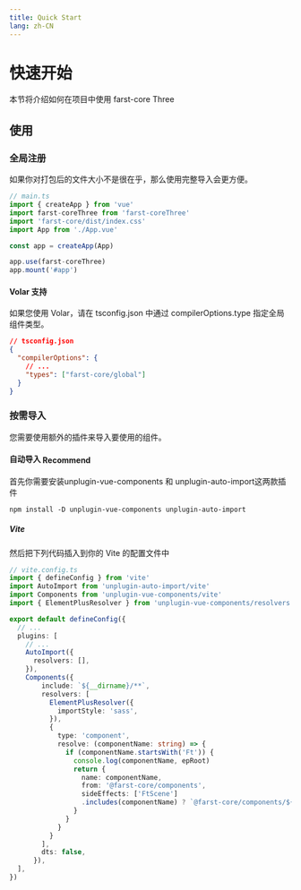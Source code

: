 ```yaml
---
title: Quick Start
lang: zh-CN
---
```


# 快速开始

本节将介绍如何在项目中使用 farst-core Three

## 使用

### 全局注册

如果你对打包后的文件大小不是很在乎，那么使用完整导入会更方便。

```typescript
// main.ts
import { createApp } from 'vue'
import farst-coreThree from 'farst-coreThree'
import 'farst-core/dist/index.css'
import App from './App.vue'

const app = createApp(App)

app.use(farst-coreThree)
app.mount('#app')
```

#### Volar 支持

如果您使用 Volar，请在 tsconfig.json 中通过 compilerOptions.type 指定全局组件类型。

```json
// tsconfig.json
{
  "compilerOptions": {
    // ...
    "types": ["farst-core/global"]
  }
}
```

### 按需导入

您需要使用额外的插件来导入要使用的组件。

#### 自动导入 <el-tag type="primary" style="vertical-align: middle;" effect="dark" size="small">Recommend</el-tag>

首先你需要安装unplugin-vue-components 和 unplugin-auto-import这两款插件

```shell
npm install -D unplugin-vue-components unplugin-auto-import
```


##### Vite
然后把下列代码插入到你的 Vite 的配置文件中
```ts
// vite.config.ts
import { defineConfig } from 'vite'
import AutoImport from 'unplugin-auto-import/vite'
import Components from 'unplugin-vue-components/vite'
import { ElementPlusResolver } from 'unplugin-vue-components/resolvers'

export default defineConfig({
  // ...
  plugins: [
    // ...
    AutoImport({
      resolvers: [],
    }),
    Components({
        include: `${__dirname}/**`,
        resolvers: [
          ElementPlusResolver({
            importStyle: 'sass',
          }),
          {
            type: 'component',
            resolve: (componentName: string) => {
              if (componentName.startsWith('Ft')) {
                console.log(componentName, epRoot)
                return {
                  name: componentName,
                  from: '@farst-core/components',
                  sideEffects: ['FtScene']
                  .includes(componentName) ? `@farst-core/components/${kebabCase(componentName.slice(2))}/style/index.ts` : undefined,
                }
              }
            }
          }
        ],
        dts: false,
      }),
  ],
})
```

